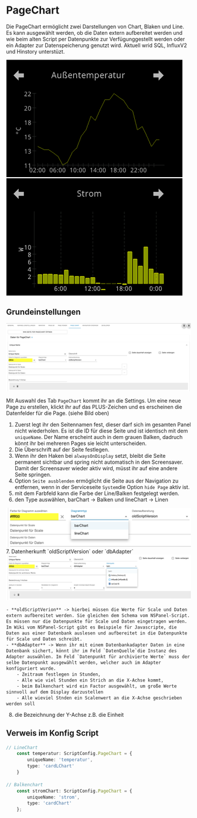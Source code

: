 # PageChart  
  
Die PageChart ermöglicht zwei Darstellungen von Chart, Blaken und Line. Es kann ausgewählt werden, ob die Daten extern aufbereitet werden und wie beim alten Script per Datenpunkte zur Verfügunggestellt werden oder ein Adapter zur Datenspeicherung genutzt wird. Aktuell wrid SQL, InfluxV2 und Hinstory unterstüzt.  

<img alt='Linechart' src= '../Pictures/pageChart/Linechart.png'> <img alt= 'Balkenchart' src='../Pictures/pageChart/Balkenchart.png'>  

## Grundeinstellungen  
  
<img alt='Chartallg' src='../Pictures/pageChart/pageChartallg.png'>  
  
Mit Auswahl des Tab `PageChart` kommt ihr an die Settings. Um eine neue Page zu erstellen, klickt ihr auf das PLUS-Zeichen und es erscheinen die Datenfelder für die Page. (siehe Bild oben)  
1. Zuerst legt ihr den Seitennamen fest, dieser darf sich im gesamten Panel nicht wiederholen. Es ist die ID für diese Seite und ist identisch mit dem `uniqueName`. Der Name erscheint auch in dem grauen Balken, dadruch könnt ihr bei mehreren Pages sie leicht unterscheiden.
2. Die Überschrift auf der Seite festlegen.
3. Wenn ihr den Haken bei `alwaysOnDisplay` setzt, bleibt die Seite permanent sichtbar und spring nicht automatisch in den Screensaver. Damit der Screensaver wieder aktiv wird, müsst ihr auf eine andere Seite springen.  
4. Option `Seite ausblenden` ermöglicht die Seite aus der Navigation zu entfernen, wenn in der Serviceseite `System`die Option `hide Page` aktiv ist.  
5. mit dem Farbfeld kann die Farbe der Line/Balken festgelegt werden.  
6. den Type auswählen, barChart -> Balken und lineChart -> Linen  
<img alt='chartTyp' src='../Pictures/pageChart/pageChartType.png'>  
7. Datenherkunft `oldScriptVersion` oder `dbAdapter`  
<img alt= 'AdapterInstanz' src='../Pictures/pageChart/pageChartAdapter.png'>  

    - **oldScriptVerion** -> hierbei müssen die Werte für Scale und Daten extern aufbereitet werden. Sie gleichen dem Schema vom NSPanel-Script. Es müssen nur die Datenpunkte für Scale und Daten eingetragen werden. Im Wiki vom NSPanel-Script gibt es Beispiele für Javascripte, die Daten aus einer Datenbank auslesen und aufbereitet in die Datenpunkte für Scale und Daten schreibt.  
    - **dbAdapter** -> Wenn ihr mit einem Datenbankadapter Daten in eine Datenbank sichert, könnt ihr im Feld `DatenQuelle`die Instanz des Adapter auswählen. Im Feld `Datenpunkt für archivierte Werte` muss der selbe Datenpunkt ausgewählt werden, welcher auch im Adapter konfiguriert wurde.  
        - Zeitraum festlegen in Stunden,
        - Alle wie viel Stunden ein Strich an die X-Achse kommt,
        - beim Balkenchart wird ein Factor ausgewählt, um große Werte sinnvoll auf dem Display darzustellen 
        - Alle wieviel Stnden ein Scalenwert an die X-Achse geschrieben werden soll 
8. die Bezeichnung der Y-Achse z.B. die Einheit  
  
## Verweis im Konfig Script
```typescript
// LineChart
    const temperatur: ScriptConfig.PageChart = {
        uniqueName: 'temperatur',
        type: 'cardLChart'
    }

// Balkenchart
    const stromChart: ScriptConfig.PageChart = {
        uniqueName: 'strom',
        type: 'cardChart'
    };
```

